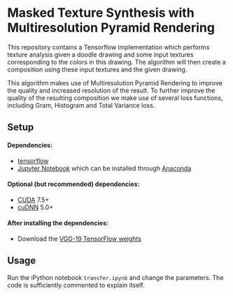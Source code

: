 # Masked Texture Synthesis with Multiresolution Pyramid Rendering

This repository contains a Tensorflow implementation which performs texture analysis given a doodle drawing and some input textures corresponding to the colors in this drawing. The algorithm will then create a composition using these input textures and the given drawing.

This algorithm makes use of Multiresolution Pyramid Rendering to improve the quality and increased resolution of the result.
To further improve the quality of the resulting composition we make use of several loss functions, including Gram, Histogram and Total Variance loss.

## Setup

#### Dependencies:
* [tensorflow](https://github.com/tensorflow/tensorflow)
* [Jupyter Notebook](http://jupyter.org/) which can be installed through [Anaconda](https://www.continuum.io/DOWNLOADS)

#### Optional (but recommended) dependencies:
* [CUDA](https://developer.nvidia.com/cuda-downloads) 7.5+
* [cuDNN](https://developer.nvidia.com/cudnn) 5.0+

#### After installing the dependencies: 
* Download the [VGG-19 TensorFlow weights](https://mega.nz/#!xZ8glS6J!MAnE91ND_WyfZ_8mvkuSa2YcA7q-1ehfSm-Q1fxOvvs)

## Usage
Run the iPython notebook `transfer.ipynb` and change the parameters. The code is sufficiently commented to explain itself.

